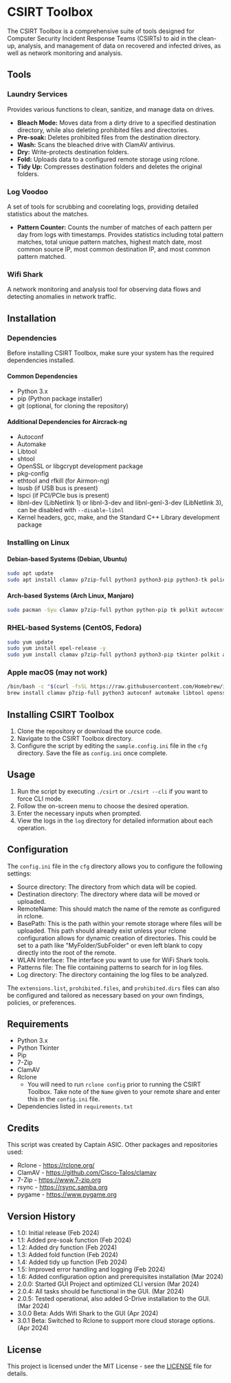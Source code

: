 # CSIRT Toolbox

The CSIRT Toolbox is a comprehensive suite of tools designed for Computer Security Incident Response Teams (CSIRTs) to aid in the clean-up, analysis, and management of data on recovered and infected drives, as well as network monitoring and analysis.

## Tools

### Laundry Services
Provides various functions to clean, sanitize, and manage data on drives.

- **Bleach Mode:** Moves data from a dirty drive to a specified destination directory, while also deleting prohibited files and directories.
- **Pre-soak:** Deletes prohibited files from the destination directory.
- **Wash:** Scans the bleached drive with ClamAV antivirus.
- **Dry:** Write-protects destination folders.
- **Fold:** Uploads data to a configured remote storage using rclone.
- **Tidy Up:** Compresses destination folders and deletes the original folders.

### Log Voodoo
A set of tools for scrubbing and coorelating logs, providing detailed statistics about the matches.

- **Pattern Counter:** Counts the number of matches of each pattern per day from logs with timestamps. Provides statistics including total pattern matches, total unique pattern matches, highest match date, most common source IP, most common destination IP, and most common pattern matched.

### Wifi Shark
A network monitoring and analysis tool for observing data flows and detecting anomalies in network traffic.

## Installation

### Dependencies

Before installing CSIRT Toolbox, make sure your system has the required dependencies installed.

#### Common Dependencies

- Python 3.x
- pip (Python package installer)
- git (optional, for cloning the repository)

#### Additional Dependencies for Aircrack-ng

- Autoconf
- Automake
- Libtool
- shtool
- OpenSSL or libgcrypt development package
- pkg-config
- ethtool and rfkill (for Airmon-ng)
- lsusb (if USB bus is present)
- lspci (if PCI/PCIe bus is present)
- libnl-dev (LibNetlink 1) or libnl-3-dev and libnl-genl-3-dev (LibNetlink 3), can be disabled with `--disable-libnl`
- Kernel headers, gcc, make, and the Standard C++ Library development package

### Installing on Linux

   #### Debian-based Systems (Debian, Ubuntu)

   ```bash
   sudo apt update
   sudo apt install clamav p7zip-full python3 python3-pip python3-tk policykit-1 autoconf automake libtool shtool libssl-dev libnl-3-dev libnl-genl-3-dev ethtool rfkill lsusb lspci build-essential rclone -y
   ```

   #### Arch-based Systems (Arch Linux, Manjaro)
   ```bash
   sudo pacman -Syu clamav p7zip-full python python-pip tk polkit autoconf automake libtool shtool openssl libnl ethtool rfkill usbutils pciutils base-devel rclone --noconfirm
   ```
   ### RHEL-based Systems (CentOS, Fedora)
   ```bash
   sudo yum update
   sudo yum install epel-release -y
   sudo yum install clamav p7zip-full python3 python3-pip tkinter polkit autoconf automake libtool shtool openssl-devel libnl3-devel ethtool rfkill usbutils pciutils gcc-c++ rclone -y
   ```

### Apple macOS (may not work)
   ```bash
   /bin/bash -c "$(curl -fsSL https://raw.githubusercontent.com/Homebrew/install/HEAD/install.sh)"
   brew install clamav p7zip-full python3 autoconf automake libtool openssl shtool pkg-config hwloc pcre sqlite3 libpcap cmocka rclone
   ```


## Installing CSIRT Toolbox
   1. Clone the repository or download the source code.
   2. Navigate to the CSIRT Toolbox directory.
   3. Configure the script by editing the `sample.config.ini` file in the `cfg` directory.
      Save the file as `config.ini` once complete.

## Usage

1. Run the script by executing `./csirt` or `./csirt --cli` if you want to force CLI mode.
2. Follow the on-screen menu to choose the desired operation.
3. Enter the necessary inputs when prompted.
4. View the logs in the `log` directory for detailed information about each operation.

## Configuration

The `config.ini` file in the `cfg` directory allows you to configure the following settings:

- Source directory: The directory from which data will be copied.
- Destination directory: The directory where data will be moved or uploaded.
- RemoteName: This should match the name of the remote as configured in rclone.
- BasePath: This is the path within your remote storage where files will be uploaded. This path should already exist unless your rclone configuration allows for dynamic creation of directories. This could be set to a path like "MyFolder/SubFolder" or even left blank to copy directly into the root of the remote.
- WLAN Interface: The interface you want to use for WiFi Shark tools.
- Patterns file: The file containing patterns to search for in log files.
- Log directory: The directory containing the log files to be analyzed.

The `extensions.list`, `prohibited.files`, and `prohibited.dirs` files can also be configured and tailored as necessary based on your own findings, policies, or preferences.

## Requirements

- Python 3.x
- Python Tkinter
- Pip
- 7-Zip
- ClamAV
- Rclone
   - You will need to run `rclone config` prior to running the CSIRT Toolbox. Take note of the `Name` given to your remote share and enter this in the `config.ini` file.
- Dependencies listed in `requirements.txt`

## Credits

This script was created by Captain ASIC.
Other packages and repositories used:
- Rclone - https://rclone.org/
- ClamAV - https://github.com/Cisco-Talos/clamav
- 7-Zip - https://www.7-zip.org
- rsync - https://rsync.samba.org
- pygame - https://www.pygame.org


## Version History

- 1.0: Initial release (Feb 2024)
- 1.1: Added pre-soak function (Feb 2024)
- 1.2: Added dry function (Feb 2024)
- 1.3: Added fold function (Feb 2024)
- 1.4: Added tidy up function (Feb 2024)
- 1.5: Improved error handling and logging (Feb 2024)
- 1.6: Added configuration option and prerequisites installation (Mar 2024)
- 2.0.0: Started GUI Project and optimized CLI version (Mar 2024)
- 2.0.4: All tasks should be functional in the GUI. (Mar 2024)
- 2.0.5: Tested operational, also added G-Drive installation to the GUI. (Mar 2024)
- 3.0.0 Beta: Adds Wifi Shark to the GUI (Apr 2024)
- 3.0.1 Beta: Switched to Rclone to support more cloud storage options. (Apr 2024)


## License

This project is licensed under the MIT License - see the [LICENSE](LICENSE) file for details.
